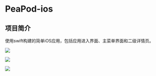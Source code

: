 # PeaPod-ios

## 项目简介

使用swift构建的简单iOS应用，包括应用进入界面、主菜单界面和二级详情页。


![](https://f.pz.al/pzal/2023/09/22/7319e4ba0777d.png)

![](https://f.pz.al/pzal/2023/09/22/8f03ef050035c.png)

![](https://f.pz.al/pzal/2023/09/22/38c38f6b20e00.png)
